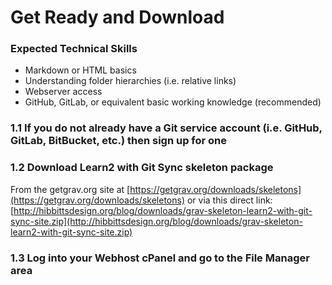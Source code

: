 # Get Ready and Download

### Expected Technical Skills

* Markdown or HTML basics
* Understanding folder hierarchies (i.e. relative links)
* Webserver access
* GitHub, GitLab, or equivalent basic working knowledge (recommended)

### 1.1 If you do not already have a Git service account (i.e. GitHub, GitLab, BitBucket, etc.) then sign up for one

### 1.2 Download Learn2 with Git Sync skeleton package

From the getgrav.org site at [https://getgrav.org/downloads/skeletons](https://getgrav.org/downloads/skeletons) or via this direct link: [http://hibbittsdesign.org/blog/downloads/grav-skeleton-learn2-with-git-sync-site.zip](http://hibbittsdesign.org/blog/downloads/grav-skeleton-learn2-with-git-sync-site.zip)

### 1.3 Log into your Webhost cPanel and go to the File Manager area
